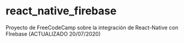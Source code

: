 # react_native_firebase
Proyecto de FreeCodeCamp sobre la integración de React-Native con FIrebase (ACTUALIZADO 20/07/2020)
